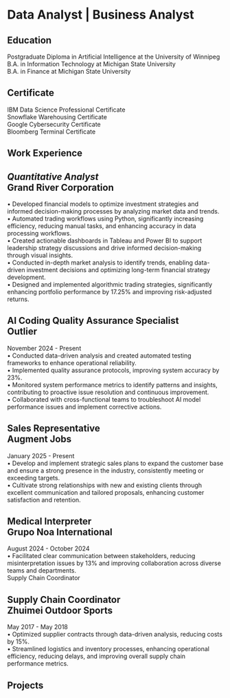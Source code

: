 # Data Analyst | Business Analyst

## Education
Postgraduate Diploma in Artificial Intelligence at the University of Winnipeg  
B.A. in Information Technology at Michigan State University  
B.A. in Finance at Michigan State University  

## Certificate
IBM Data Science Professional Certificate    
Snowflake Warehousing Certificate  
Google Cybersecurity Certificate  
Bloomberg Terminal Certificate  

## Work Experience

*Quantitative Analyst*  
Grand River Corporation  
-------------------------------------------------------------------------  
•	Developed financial models to optimize investment strategies and informed decision-making processes by analyzing market data and trends.  
•	Automated trading workflows using Python, significantly increasing efficiency, reducing manual tasks, and enhancing accuracy in data processing workflows.  
•	Created actionable dashboards in Tableau and Power BI to support leadership strategy discussions and drive informed decision-making through visual insights.  
•	Conducted in-depth market analysis to identify trends, enabling data-driven investment decisions and optimizing long-term financial strategy development.  
•	Designed and implemented algorithmic trading strategies, significantly enhancing portfolio performance by 17.25% and improving risk-adjusted returns.  
  
**AI Coding Quality Assurance Specialist**  
Outlier  
-------------------------------------------------------------------------  

November 2024 - Present  
•	Conducted data-driven analysis and created automated testing frameworks to enhance operational reliability.  
•	Implemented quality assurance protocols, improving system accuracy by 23%.  
•	Monitored system performance metrics to identify patterns and insights, contributing to proactive issue resolution and continuous improvement.  
•	Collaborated with cross-functional teams to troubleshoot AI model performance issues and implement corrective actions.  
  
**Sales Representative**  
Augment Jobs  
-------------------------------------------------------------------------  

January 2025 - Present  
•	Develop and implement strategic sales plans to expand the customer base and ensure a strong presence in the industry, consistently meeting or exceeding targets.  
•	Cultivate strong relationships with new and existing clients through excellent communication and tailored proposals, enhancing customer satisfaction and retention.  

**Medical Interpreter**  
Grupo Noa International  
-------------------------------------------------------------------------  

August 2024 - October 2024  
•	Facilitated clear communication between stakeholders, reducing misinterpretation issues by 13% and improving collaboration across diverse teams and departments.  
Supply Chain Coordinator  
  
**Supply Chain Coordinator**  
Zhuimei Outdoor Sports
-------------------------------------------------------------------------  
May 2017 - May 2018  
•	Optimized supplier contracts through data-driven analysis, reducing costs by 15%.  
•	Streamlined logistics and inventory processes, enhancing operational efficiency, reducing delays, and improving overall supply chain performance metrics.  
  
## Projects

